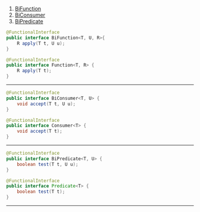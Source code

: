 
1. [BiFunction](https://docs.oracle.com/javase/8/docs/api/java/util/function/BiFunction.html)
2. [BiConsumer](https://docs.oracle.com/javase/8/docs/api/java/util/function/BiConsumer.html)
3. [BiPredicate](https://docs.oracle.com/javase/8/docs/api/java/util/function/BiPredicate.html)


```java
@FunctionalInterface
public interface BiFunction<T, U, R>{
	R apply(T t, U u);
}
```

```java
@FunctionalInterface
public interface Function<T, R> {
	R apply(T t);
}
```

---

```java
@FunctionalInterface
public interface BiConsumer<T, U> {
	void accept(T t, U u);
}
```

```java
@FunctionalInterface
public interface Consumer<T> {
	void accept(T t);
}
```

---

```java
@FunctionalInterface
public interface BiPredicate<T, U> {
	boolean test(T t, U u);
}
```

```java
@FunctionalInterface
public interface Predicate<T> {
	boolean test(T t);
}
```

---

